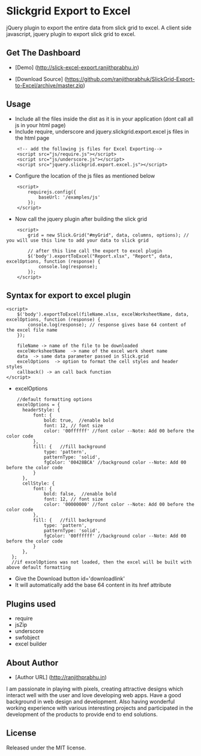 # Slickgrid Export to Excel
jQuery plugin to export the entire data from slick grid to excel. A client side javascript, jquery plugin to export slick grid to excel. 

## Get The Dashboard

* [Demo] (http://slick-excel-export.ranjithprabhu.in)

* [Download Source]  (https://github.com/ranjithprabhuk/SlickGrid-Export-to-Excel/archive/master.zip)

## Usage
* Include all the files inside the dist as it is in your application (dont call all js in your html page)
* Include require, underscore and jquery.slickgrid.export.excel js files in the html page

```
	<!-- add the following js files for Excel Exporting-->
    <script src="js/require.js"></script>
    <script src="js/underscore.js"></script>
    <script src="jquery.slickgrid.export.excel.js"></script>
```

* Configure the location of the js files as mentioned below
```
	<script>
		requirejs.config({
			baseUrl: '/examples/js'
		});
	</script>
```

* Now call the jquery plugin after building the slick grid

```
	<script>
		grid = new Slick.Grid("#myGrid", data, columns, options); // you will use this line to add your data to slick grid
		
		// after this line call the export to excel plugin
		$('body').exportToExcel("Report.xlsx", "Report", data, excelOptions, function (response) {
			console.log(response);
		});
	</script>
```
## Syntax for export to excel plugin
```
<script>
	$('body').exportToExcel(fileName.xlsx, excelWorksheetName, data, excelOptions, function (response) {
        console.log(response); // response gives base 64 content of the excel file name
    });
	
	fileName -> name of the file to be downloaded
	excelWorksheetName  -> name of the excel work sheet name
	data  -> same data parameter passed in Slick.grid
	excelOptions  -> option to format the cell styles and header styles
	callback() -> an call back function
</script>
```
* excelOptions
```
	//default formatting options
	excelOptions = {  
      headerStyle: {
          font: {
              bold: true,  //enable bold
              font: 12, // font size
              color: '00ffffff' //font color --Note: Add 00 before the color code
          },
          fill: {   //fill background
              type: 'pattern', 
              patternType: 'solid',
              fgColor: '00428BCA' //background color --Note: Add 00 before the color code
          }
      },
      cellStyle: {
          font: {
              bold: false,  //enable bold
              font: 12, // font size
              color: '00000000' //font color --Note: Add 00 before the color code
          },
          fill: {   //fill background
              type: 'pattern',
              patternType: 'solid',
              fgColor: '00ffffff' //background color --Note: Add 00 before the color code
          }
      },
  };
  //if excelOptions was not loaded, then the excel will be built with above default formatting
```
* Give the Download button id='downloadlink'
* It will automatically add the base 64 content in its href attribute

## Plugins used
* require
* jsZip
* underscore
* swfobject
* excel builder



## About Author
* [Author URL] (http://ranjithprabhu.in)

I am passionate in playing with pixels, creating attractive designs which interact well with the user and love developing web apps. Have a good background in web design and development. Also having wonderful working experience with various interesting projects and participated in the development of the products to provide end to end solutions.


## License
Released under the MIT license.
